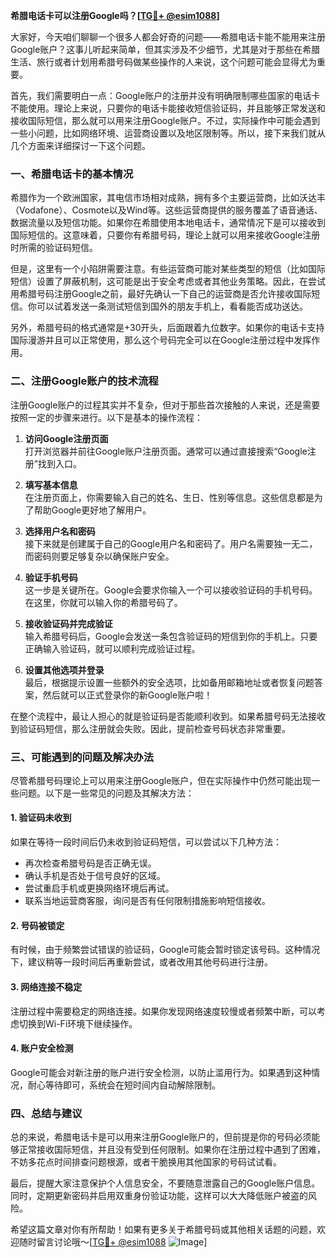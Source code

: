 **希腊电话卡可以注册Google吗？[[TG💪+ @esim1088](https://t.me/s/esim1088)]**

大家好，今天咱们聊聊一个很多人都会好奇的问题——希腊电话卡能不能用来注册Google账户？这事儿听起来简单，但其实涉及不少细节，尤其是对于那些在希腊生活、旅行或者计划用希腊号码做某些操作的人来说，这个问题可能会显得尤为重要。

首先，我们需要明白一点：Google账户的注册并没有明确限制哪些国家的电话卡不能使用。理论上来说，只要你的电话卡能接收短信验证码，并且能够正常发送和接收国际短信，那么就可以用来注册Google账户。不过，实际操作中可能会遇到一些小问题，比如网络环境、运营商设置以及地区限制等。所以，接下来我们就从几个方面来详细探讨一下这个问题。

### 一、希腊电话卡的基本情况

希腊作为一个欧洲国家，其电信市场相对成熟，拥有多个主要运营商，比如沃达丰（Vodafone）、Cosmote以及Wind等。这些运营商提供的服务覆盖了语音通话、数据流量以及短信功能。如果你在希腊使用本地电话卡，通常情况下是可以接收到国际短信的。这意味着，只要你有希腊号码，理论上就可以用来接收Google注册时所需的验证码短信。

但是，这里有一个小陷阱需要注意。有些运营商可能对某些类型的短信（比如国际短信）设置了屏蔽机制，这可能是出于安全考虑或者其他业务策略。因此，在尝试用希腊号码注册Google之前，最好先确认一下自己的运营商是否允许接收国际短信。你可以试着发送一条测试短信到国外的朋友手机上，看看能否成功送达。

另外，希腊号码的格式通常是+30开头，后面跟着九位数字。如果你的电话卡支持国际漫游并且可以正常使用，那么这个号码完全可以在Google注册过程中发挥作用。

### 二、注册Google账户的技术流程

注册Google账户的过程其实并不复杂，但对于那些首次接触的人来说，还是需要按照一定的步骤来进行。以下是基本的操作流程：

1. **访问Google注册页面**  
   打开浏览器并前往Google账户注册页面。通常可以通过直接搜索“Google注册”找到入口。

2. **填写基本信息**  
   在注册页面上，你需要输入自己的姓名、生日、性别等信息。这些信息都是为了帮助Google更好地了解用户。

3. **选择用户名和密码**  
   接下来就是创建属于自己的Google用户名和密码了。用户名需要独一无二，而密码则要足够复杂以确保账户安全。

4. **验证手机号码**  
   这一步是关键所在。Google会要求你输入一个可以接收验证码的手机号码。在这里，你就可以输入你的希腊号码了。

5. **接收验证码并完成验证**  
   输入希腊号码后，Google会发送一条包含验证码的短信到你的手机上。只要正确输入验证码，就可以顺利完成验证过程。

6. **设置其他选项并登录**  
   最后，根据提示设置一些额外的安全选项，比如备用邮箱地址或者恢复问题答案，然后就可以正式登录你的新Google账户啦！

在整个流程中，最让人担心的就是验证码是否能顺利收到。如果希腊号码无法接收到验证码短信，那么注册就会失败。因此，提前检查号码状态非常重要。

### 三、可能遇到的问题及解决办法

尽管希腊号码理论上可以用来注册Google账户，但在实际操作中仍然可能出现一些问题。以下是一些常见的问题及其解决方法：

#### 1. 验证码未收到
如果在等待一段时间后仍未收到验证码短信，可以尝试以下几种方法：
- 再次检查希腊号码是否正确无误。
- 确认手机是否处于信号良好的区域。
- 尝试重启手机或更换网络环境后再试。
- 联系当地运营商客服，询问是否有任何限制措施影响短信接收。

#### 2. 号码被锁定
有时候，由于频繁尝试错误的验证码，Google可能会暂时锁定该号码。这种情况下，建议稍等一段时间后再重新尝试，或者改用其他号码进行注册。

#### 3. 网络连接不稳定
注册过程中需要稳定的网络连接。如果你发现网络速度较慢或者频繁中断，可以考虑切换到Wi-Fi环境下继续操作。

#### 4. 账户安全检测
Google可能会对新注册的账户进行安全检测，以防止滥用行为。如果遇到这种情况，耐心等待即可，系统会在短时间内自动解除限制。

### 四、总结与建议

总的来说，希腊电话卡是可以用来注册Google账户的，但前提是你的号码必须能够正常接收国际短信，并且没有受到任何限制。如果你在注册过程中遇到了困难，不妨多花点时间排查问题根源，或者干脆换用其他国家的号码试试看。

最后，提醒大家注意保护个人信息安全，不要随意泄露自己的Google账户信息。同时，定期更新密码并启用双重身份验证功能，这样可以大大降低账户被盗的风险。

希望这篇文章对你有所帮助！如果有更多关于希腊号码或其他相关话题的问题，欢迎随时留言讨论哦～[[TG💪+ @esim1088](https://t.me/s/esim1088) ![Image](https://i.postimg.cc/4NQfJmqS/Snipaste-2025-05-13-00-14-12.png)]